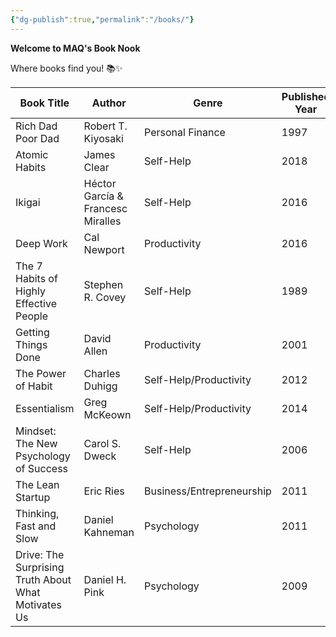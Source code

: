 ```yaml
---
{"dg-publish":true,"permalink":"/books/"}
---
```


**Welcome to MAQ's  Book Nook**

Where books find you! 📚✨

| Book Title                 | Author               | Genre              | Published Year | Reading Status |
|----------------------------|----------------------|--------------------|----------------|----------------|
| Rich Dad Poor Dad          | Robert T. Kiyosaki    | Personal Finance   | 1997           | Read           |
| Atomic Habits              | James Clear          | Self-Help          | 2018           | Read           |
| Ikigai                     | Héctor García & Francesc Miralles | Self-Help | 2016   | Read           |
| Deep Work                  | Cal Newport          | Productivity       | 2016           | Not read       |
| The 7 Habits of Highly Effective People | Stephen R. Covey | Self-Help | 1989  | Not read       |
| Getting Things Done       | David Allen          | Productivity       | 2001           | Not read       |
| The Power of Habit         | Charles Duhigg       | Self-Help/Productivity | 2012         | Read           |
| Essentialism               | Greg McKeown         | Self-Help/Productivity | 2014         | Not read       |
| Mindset: The New Psychology of Success | Carol S. Dweck | Self-Help | 2006  | Not read       |
| The Lean Startup          | Eric Ries            | Business/Entrepreneurship | 2011   | Read           |
| Thinking, Fast and Slow    | Daniel Kahneman      | Psychology         | 2011           | Reading        |
| Drive: The Surprising Truth About What Motivates Us | Daniel H. Pink | Psychology | 2009  | Read           |

